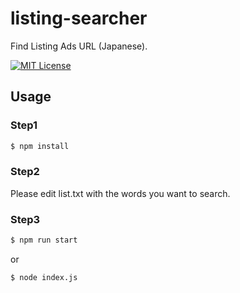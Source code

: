 # listing-searcher

Find Listing Ads URL (Japanese).

[![MIT License](http://img.shields.io/badge/license-MIT-blue.svg?style=flat)](LICENSE)

## Usage

### Step1

```bash
$ npm install
```

### Step2

Please edit list.txt with the words you want to search.

### Step3

```bash
$ npm run start
```

or

```bash
$ node index.js
```
